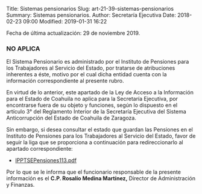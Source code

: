 Title: Sistemas pensionarios
Slug: art-21-39-sistemas-pensionarios
Summary: Sistemas pensionarios.
Author: Secretaría Ejecutiva
Date: 2018-02-23 09:00
Modified: 2019-01-31 16:22


Fecha de última actualización: 29 de noviembre 2019.

### NO APLICA

El Sistema Pensionario es administrado por el Instituto de Pensiones para los Trabajadores al Servicio del Estado, por tratarse de atribuciones inherentes a éste, motivo por el cual dicha entidad cuenta con la información correspondiente al presente rubro.

En virtud de lo anterior, este apartado de la Ley de Acceso a la Información para el Estado de Coahuila no aplica para la Secretaría Ejecutiva, por encontrarse fuera de su objeto y funciones, según lo dispuesto en el artículo 3° del Reglamento Interior de la Secretaría Ejecutiva del Sistema Anticorrupción del Estado de Coahuila de Zaragoza.

Sin embargo, si desea consultar el estado que guardan las Pensiones en el Instituto de Pensiones para los Trabajadores al Servicio del Estado, favor de seguir la liga que se proporciona a continuación para redireccionarlo al apartado correspondiente:

* [IPPTSEPensiones113.pdf](http://www.coahuilatransparente.gob.mx/BD/EstadoqueGuardanlasPensiones/IPPTSEPensiones113.pdf)

Por lo que se le informa que el funcionario responsable de la presente información es el **C.P. Rosalío Medina Martínez,** Director de Administración y Finanzas.
